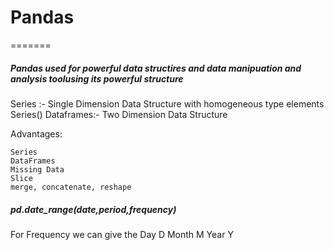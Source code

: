 # Pandas
=======
##### Pandas used for powerful data structires and data manipuation and analysis toolusing its powerful structure

Series :- Single Dimension Data Structure with homogeneous type elements
Series()
Dataframes:- Two Dimension Data Structure

Advantages:
 
    Series
    DataFrames
    Missing Data
    Slice
    merge, concatenate, reshape


##### pd.date_range(date,period,frequency)
For Frequency we can give the Day D Month M Year Y

